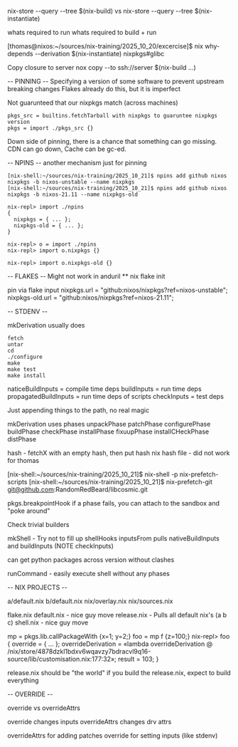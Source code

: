 nix-store --query --tree $(nix-build)
 vs 
nix-store --query --tree $(nix-instantiate)


whats required to run
whats required to build + run

[thomas@nixos:~/sources/nix-training/2025_10_20/excercise]$ nix why-depends --derivation $(nix-instantiate) nixpkgs#glibc


Copy closure to server
nox copy --to ssh://server $(nix-build ...)


-- PINNING --
Specifying a version of some software to prevent upstream breaking changes
Flakes already do this, but it is imperfect

Not guarunteed that our nixpkgs match (across machines)

```
pkgs_src = builtins.fetchTarball with nixpkgs to guaruntee nixpkgs version
pkgs = import ./pkgs_src {}
```

Down side of pinning, there is a chance that something can go missing. CDN can go down, Cache can be gc-ed.


-- NPINS --
another mechanism just for pinning 

```
[nix-shell:~/sources/nix-training/2025_10_21]$ npins add github nixos nixpkgs -b nixos-unstable --name nixpkgs
[nix-shell:~/sources/nix-training/2025_10_21]$ npins add github nixos nixpkgs -b nixos-21.11 --name nixpkgs-old

nix-repl> import ./npins
{
  nixpkgs = { ... };
  nixpkgs-old = { ... };
}

nix-repl> o = import ./npins
nix-repl> import o.nixpkgs {}

nix-repl> import o.nixpkgs-old {}
```

-- FLAKES --
Might not work in anduril **
nix flake init 

pin via flake input
nixpkgs.url = "github:nixos/nixpkgs?ref=nixos-unstable";
nixpkgs-old.url = "github:nixos/nixpkgs?ref=nixos-21.11";


-- STDENV --

mkDerivation usually does 
```
fetch
untar
cd
./configure
make
make test
make install
```

naticeBuildInputs = compile time deps
buildInputs = run time deps
propagatedBuildInputs = run time deps of scripts
checkInputs = test deps

Just appending things to the path, no real magic

mkDerivation uses phases
unpackPhase
patchPhase
configurePhase
buildPhase
checkPhase
installPhase
fixuupPhase
installCHeckPhase
distPhase


hash - fetchX with an empty hash, then put hash
nix hash file <file> - did not work for thomas

[nix-shell:~/sources/nix-training/2025_10_21]$ nix-shell -p nix-prefetch-scripts
[nix-shell:~/sources/nix-training/2025_10_21]$ nix-prefetch-git git@github.com:RandomRedBeard/libcosmic.git


pkgs.breakpointHook
if a phase fails, you can attach to the sandbox and "poke around"

Check trivial builders

mkShell - Try not to fill up shellHooks
inputsFrom pulls nativeBuildInputs and buildInputs (NOTE checkInputs)

can get python packages across version without clashes


runCommand - easily execute shell without any phases

-- NIX PROJECTS --

a/default.nix
b/default.nix
nix/overlay.nix
nix/sources.nix

flake.nix
default.nix - nice guy move
release.nix - Pulls all default nix's (a b c)
shell.nix - nice guy move


mp = pkgs.lib.callPackageWith {x=1; y=2;}
foo = mp f {z=100;}
nix-repl> foo
{
  override = { ... };
  overrideDerivation = «lambda overrideDerivation @ /nix/store/4878dzkl1bdxv6wqavzy7bdracvl9q16-source/lib/customisation.nix:177:32»;
  result = 103;
}


release.nix should be "the world"
if you build the release.nix, expect to build everything



-- OVERRIDE --

override vs overrideAttrs

override changes inputs
overrideAttrs changes drv attrs

overrideAttrs for adding patches
override for setting inputs (like stdenv)

